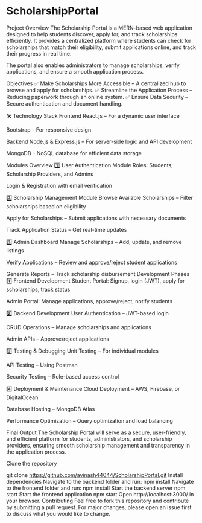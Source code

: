 ﻿# ScholarshipPortal
 Project Overview
The Scholarship Portal is a MERN-based web application designed to help students discover, apply for, and track scholarships efficiently. It provides a centralized platform where students can check for scholarships that match their eligibility, submit applications online, and track their progress in real time.

The portal also enables administrators to manage scholarships, verify applications, and ensure a smooth application process.

 Objectives
✅ Make Scholarships More Accessible – A centralized hub to browse and apply for scholarships.
✅ Streamline the Application Process – Reducing paperwork through an online system.
✅ Ensure Data Security – Secure authentication and document handling.

🛠️ Technology Stack
Frontend
React.js – For a dynamic user interface

Bootstrap – For responsive design

Backend
Node.js & Express.js – For server-side logic and API development

MongoDB – NoSQL database for efficient data storage

 Modules Overview
1️⃣ User Authentication Module
Roles: Students, Scholarship Providers, and Admins

Login & Registration with email verification

2️⃣ Scholarship Management Module
Browse Available Scholarships – Filter scholarships based on eligibility

Apply for Scholarships – Submit applications with necessary documents

Track Application Status – Get real-time updates

3️⃣ Admin Dashboard
Manage Scholarships – Add, update, and remove listings

Verify Applications – Review and approve/reject student applications

Generate Reports – Track scholarship disbursement
 Development Phases
1️⃣ Frontend Development
Student Portal: Signup, login (JWT), apply for scholarships, track status

Admin Portal: Manage applications, approve/reject, notify students

2️⃣ Backend Development
User Authentication – JWT-based login

CRUD Operations – Manage scholarships and applications

Admin APIs – Approve/reject applications

3️⃣ Testing & Debugging
Unit Testing – For individual modules

API Testing – Using Postman

Security Testing – Role-based access control

4️⃣ Deployment & Maintenance
Cloud Deployment – AWS, Firebase, or DigitalOcean

Database Hosting – MongoDB Atlas

Performance Optimization – Query optimization and load balancing

 Final Output
The Scholarship Portal will serve as a secure, user-friendly, and efficient platform for students, administrators, and scholarship providers, ensuring smooth scholarship management and transparency in the application process.

 
Clone the repository

 
git clone https://github.com/avinash44044/ScholarshipPortal.git
Install dependencies
Navigate to the backend folder and run: 
npm install
Navigate to the frontend folder and run: 
npm install
Start the backend server 
npm start
Start the frontend application 
npm start 
Open http://localhost:3000/ in your browser.
Contributing
Feel free to fork this repository and contribute by submitting a pull request.
For major changes, please open an issue first to discuss what you would like to change.

